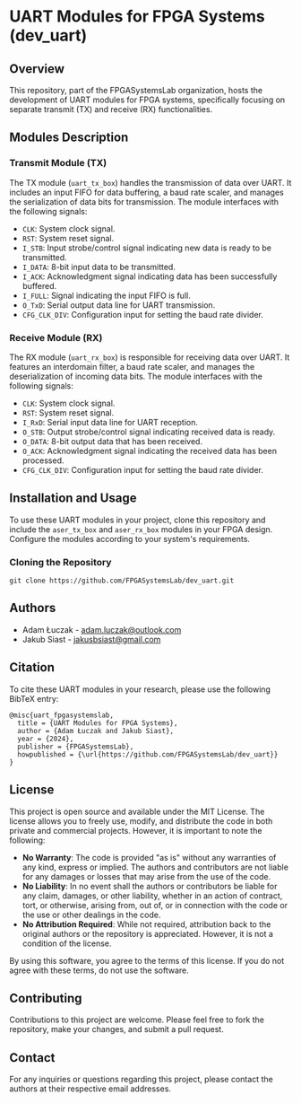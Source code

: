 
# UART Modules for FPGA Systems (dev_uart)

## Overview
This repository, part of the FPGASystemsLab organization, hosts the development of UART modules for FPGA systems, specifically focusing on separate transmit (TX) and receive (RX) functionalities.

## Modules Description
### Transmit Module (TX)
The TX module (`uart_tx_box`) handles the transmission of data over UART. It includes an input FIFO for data buffering, a baud rate scaler, and manages the serialization of data bits for transmission. The module interfaces with the following signals:
- `CLK`: System clock signal.
- `RST`: System reset signal.
- `I_STB`: Input strobe/control signal indicating new data is ready to be transmitted.
- `I_DATA`: 8-bit input data to be transmitted.
- `I_ACK`: Acknowledgment signal indicating data has been successfully buffered.
- `I_FULL`: Signal indicating the input FIFO is full.
- `O_TxD`: Serial output data line for UART transmission.
- `CFG_CLK_DIV`: Configuration input for setting the baud rate divider.

### Receive Module (RX)
The RX module (`uart_rx_box`) is responsible for receiving data over UART. It features an interdomain filter, a baud rate scaler, and manages the deserialization of incoming data bits. The module interfaces with the following signals:
- `CLK`: System clock signal.
- `RST`: System reset signal.
- `I_RxD`: Serial input data line for UART reception.
- `O_STB`: Output strobe/control signal indicating received data is ready.
- `O_DATA`: 8-bit output data that has been received.
- `O_ACK`: Acknowledgment signal indicating the received data has been processed.
- `CFG_CLK_DIV`: Configuration input for setting the baud rate divider.
## Installation and Usage
To use these UART modules in your project, clone this repository and include the `aser_tx_box` and `aser_rx_box` modules in your FPGA design. Configure the modules according to your system's requirements.

### Cloning the Repository
```
git clone https://github.com/FPGASystemsLab/dev_uart.git
```

## Authors
- Adam Łuczak - [adam.luczak@outlook.com](mailto:adam.luczak@outlook.com)
- Jakub Siast - [jakusbsiast@gmail.com](mailto:jakusbsiast@gmail.com)

## Citation
To cite these UART modules in your research, please use the following BibTeX entry:
```
@misc{uart_fpgasystemslab,
  title = {UART Modules for FPGA Systems},
  author = {Adam Łuczak and Jakub Siast},
  year = {2024},
  publisher = {FPGASystemsLab},
  howpublished = {\url{https://github.com/FPGASystemsLab/dev_uart}}
}
```

## License
This project is open source and available under the MIT License. The license allows you to freely use, modify, and distribute the code in both private and commercial projects. However, it is important to note the following:

- **No Warranty**: The code is provided "as is" without any warranties of any kind, express or implied. The authors and contributors are not liable for any damages or losses that may arise from the use of the code.
- **No Liability**: In no event shall the authors or contributors be liable for any claim, damages, or other liability, whether in an action of contract, tort, or otherwise, arising from, out of, or in connection with the code or the use or other dealings in the code.
- **No Attribution Required**: While not required, attribution back to the original authors or the repository is appreciated. However, it is not a condition of the license.

By using this software, you agree to the terms of this license. If you do not agree with these terms, do not use the software.


## Contributing
Contributions to this project are welcome. Please feel free to fork the repository, make your changes, and submit a pull request.

## Contact
For any inquiries or questions regarding this project, please contact the authors at their respective email addresses.
